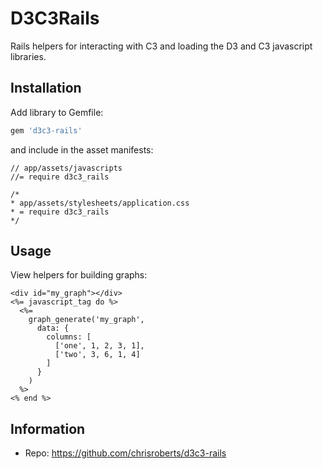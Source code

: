 # D3C3Rails

Rails helpers for interacting with C3 and loading
the D3 and C3 javascript libraries.

## Installation

Add library to Gemfile:

```ruby
gem 'd3c3-rails'
```

and include in the asset manifests:

```
// app/assets/javascripts
//= require d3c3_rails
```

```
/*
* app/assets/stylesheets/application.css
* = require d3c3_rails
*/
```

## Usage

View helpers for building graphs:

```erb
<div id="my_graph"></div>
<%= javascript_tag do %>
  <%=
    graph_generate('my_graph',
      data: {
        columns: [
          ['one', 1, 2, 3, 1],
          ['two', 3, 6, 1, 4]
        ]
      }
    )
  %>
<% end %>
```

## Information

* Repo: https://github.com/chrisroberts/d3c3-rails
